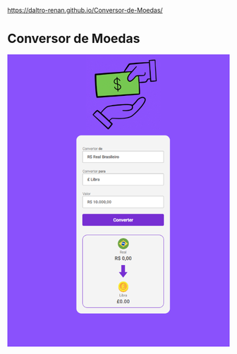 <a> https://daltro-renan.github.io/Conversor-de-Moedas/<h1> Conversor de Moedas </h1> </a>
<img src= "./assets/tela-do-site.png" >
